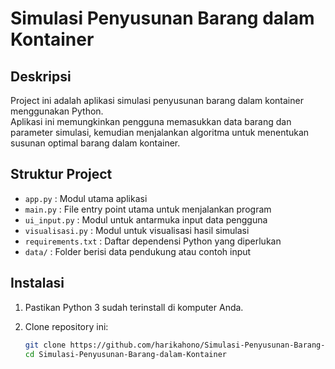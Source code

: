# Simulasi Penyusunan Barang dalam Kontainer

## Deskripsi
Project ini adalah aplikasi simulasi penyusunan barang dalam kontainer menggunakan Python.  
Aplikasi ini memungkinkan pengguna memasukkan data barang dan parameter simulasi, kemudian menjalankan algoritma untuk menentukan susunan optimal barang dalam kontainer.

## Struktur Project
- `app.py` : Modul utama aplikasi
- `main.py` : File entry point utama untuk menjalankan program
- `ui_input.py` : Modul untuk antarmuka input data pengguna
- `visualisasi.py` : Modul untuk visualisasi hasil simulasi
- `requirements.txt` : Daftar dependensi Python yang diperlukan
- `data/` : Folder berisi data pendukung atau contoh input

## Instalasi
1. Pastikan Python 3 sudah terinstall di komputer Anda.
2. Clone repository ini:

   ```bash
   git clone https://github.com/harikahono/Simulasi-Penyusunan-Barang-dalam-Kontainer.git
   cd Simulasi-Penyusunan-Barang-dalam-Kontainer
